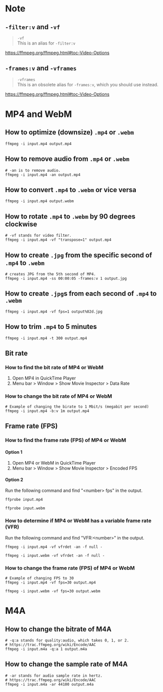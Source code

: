 # Note
## `-filter:v` and `-vf`
> `-vf`<br>
> This is an alias for `-filter:v`

https://ffmpeg.org/ffmpeg.html#toc-Video-Options

## `-frames:v` and `-vframes`
> `-vframes`<br>
> This is an obsolete alias for `-frames:v`, which you should use instead.

https://ffmpeg.org/ffmpeg.html#toc-Video-Options

# MP4 and WebM
## How to optimize (downsize) `.mp4` or `.webm`
```shell
ffmpeg -i input.mp4 output.mp4
```

## How to remove audio from `.mp4` or `.webm`
```shell
# -an is to remove audio.
ffmpeg -i input.mp4 -an output.mp4
```

## How to convert `.mp4` to `.webm` or vice versa
```shell
ffmpeg -i input.mp4 output.webm
```

## How to rotate `.mp4` to `.webm` by 90 degrees clockwise
```shell
# -vf stands for video filter.
ffmpeg -i input.mp4 -vf "transpose=1" output.mp4
```

## How to create `.jpg` from the specific second of `.mp4` to `.webm`
```shell
# creates JPG from the 5th second of MP4.
ffmpeg -i input.mp4 -ss 00:00:05 -frames:v 1 output.jpg
```

## How to create `.jpg`s from each second of `.mp4` to `.webm`
```shell
ffmpeg -i input.mp4 -vf fps=1 output%02d.jpg
```

## How to trim `.mp4` to 5 minutes
```shell
ffmpeg -i input.mp4 -t 300 output.mp4
```

## Bit rate
### How to find the bit rate of MP4 or WebM
1. Open MP4 in QuickTime Player
2. Menu bar > Window > Show Movie Inspector > Data Rate

### How to change the bit rate of MP4 or WebM
```shell
# Example of changing the birate to 1 Mbit/s (megabit per second)
ffmpeg -i input.mp4 -b:v 1m output.mp4
```

## Frame rate (FPS)
### How to find the frame rate (FPS) of MP4 or WebM
#### Option 1
1. Open MP4 or WebM in QuickTime Player
2. Menu bar > Window > Show Movie Inspector > Encoded FPS
#### Option 2
Run the following command and find "\<number> fps" in the output.
```shell
ffprobe input.mp4
```
```shell
ffprobe input.webm
```

### How to determine if MP4 or WebM has a variable frame rate (VFR)
Run the following command and find "VFR:\<number>" in the output.
```shell
ffmpeg -i input.mp4 -vf vfrdet -an -f null -
```
```shell
ffmpeg -i input.webm -vf vfrdet -an -f null -
```

### How to change the frame rate (FPS) of MP4 or WebM
```shell
# Example of changing FPS to 30
ffmpeg -i input.mp4 -vf fps=30 output.mp4
```
```shell
ffmpeg -i input.webm -vf fps=30 output.webm
```

# M4A
## How to change the bitrate of M4A
```shell
# -q:a stands for quality:audio, which takes 0, 1, or 2.
# https://trac.ffmpeg.org/wiki/Encode/AAC
ffmpeg -i input.m4a -q:a 1 output.m4a
```

## How to change the sample rate of M4A
```shell
# -ar stands for audio sample rate in hertz.
# https://trac.ffmpeg.org/wiki/Encode/AAC
ffmpeg -i input.m4a -ar 44100 output.m4a
```
